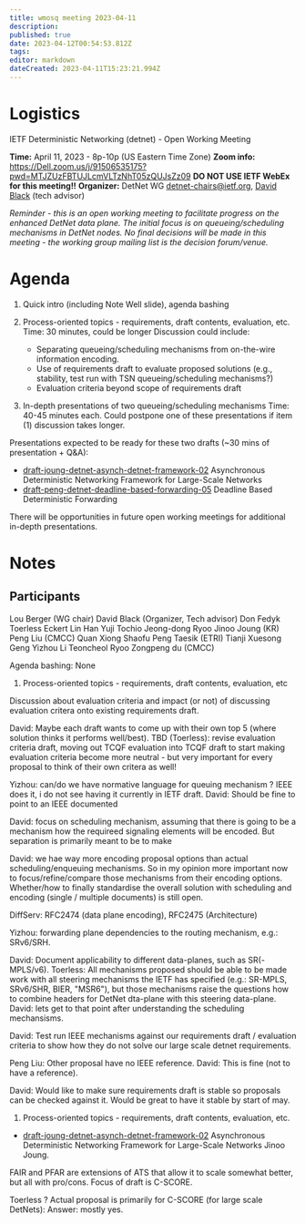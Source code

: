 ```yaml
---
title: wmosq meeting 2023-04-11
description: 
published: true
date: 2023-04-12T00:54:53.812Z
tags: 
editor: markdown
dateCreated: 2023-04-11T15:23:21.994Z
---
```


# Logistics

IETF Deterministic Networking (detnet) - Open Working Meeting

**Time:** April 11, 2023 - 8p-10p (US Eastern Time Zone)
**Zoom info:** https://Dell.zoom.us/j/91506535175?pwd=MTJZUzFBTUJLcmVLTzNhT05zQUJsZz09
**DO NOT USE IETF WebEx for this meeting!!**
**Organizer:** DetNet WG [detnet-chairs@ietf.org](mailto:detnet-chairs@ietf.org), [David Black](mailto:David.Black@dell.com) (tech advisor)

*Reminder - this is an open working meeting to facilitate progress on the enhanced DetNet data plane. The initial focus is on queueing/scheduling mechanisms in DetNet nodes.  No final decisions will be made in this meeting - the working group mailing list is the decision forum/venue.*

# Agenda
1. Quick intro (including Note Well slide), agenda bashing

1. Process-oriented topics - requirements, draft contents, evaluation, etc.
Time: 30 minutes, could be longer
Discussion could include:
   - Separating queueing/scheduling mechanisms from on-the-wire information encoding.
   - Use of requirements draft to evaluate proposed solutions (e.g., stability, test run with TSN queueing/scheduling mechanisms?)
   - Evaluation criteria beyond scope of requirements draft

1. In-depth presentations of two queueing/scheduling mechanisms
Time: 40-45 minutes each.
Could postpone one of these presentations if item (1) discussion takes longer.

Presentations expected to be ready for these two drafts (~30 mins of presentation + Q&A):
   - [draft-joung-detnet-asynch-detnet-framework-02](https://datatracker.ietf.org/doc/draft-joung-detnet-asynch-detnet-framework/02/) Asynchronous Deterministic Networking Framework for Large-Scale Networks
   - [draft-peng-detnet-deadline-based-forwarding-05](https://datatracker.ietf.org/doc/draft-peng-detnet-deadline-based-forwarding/05/) Deadline Based Deterministic Forwarding

There will be opportunities in future open working meetings for additional in-depth presentations.

# Notes

## Participants

Lou Berger (WG chair)
David Black (Organizer, Tech advisor)
Don Fedyk
Toerless Eckert
Lin Han
Yuji Tochio
Jeong-dong Ryoo
Jinoo Joung (KR)
Peng Liu (CMCC)
Quan Xiong
Shaofu Peng
Taesik (ETRI)
Tianji
Xuesong Geng
Yizhou Li
Teoncheol Ryoo
Zongpeng du (CMCC)

Agenda bashing: None

1. Process-oriented topics - requirements, draft contents, evaluation, etc

Discussion about evaluation criteria and impact (or not) of discussing evaluation critera onto existing requirements draft.

David: Maybe each draft wants to come up with their own top 5 (where solution thinks it performs well/best).
TBD (Toerless): revise evaluation criteria draft, moving out TCQF evaluation into TCQF draft to start making evaluation criteria become more neutral - but very important for every proposal to think of their own critera as well!

Yizhou: can/do we have normative language for queuing mechanism ? IEEE does it, i do not see having it currently in IETF draft.
David: Should be fine to point to an IEEE documented 

David: focus on scheduling mechanism, assuming that there is going to be a mechanism how the requireed signaling elements will be encoded. But separation is primarily meant to be to make 

David: we hae way more encoding proposal options than actual scheduling/enqueuing mechanisms. So in my opinion more important now to focus/refine/compare those mechanisms from their encoding options. Whether/how to finally standardise the overall solution with scheduling and encoding (single / multiple documents) is still open.

 DiffServ: RFC2474 (data plane encoding), RFC2475 (Architecture)
 
 Yizhou: forwarding plane dependencies to the routing mechanism, e.g.: SRv6/SRH.
 
David: Document applicability to different data-planes, such as SR(-MPLS/v6).
Toerless: All mechanisms proposed should be able to be made work with all steering mechanisms the IETF has specified (e.g.: SR-MPLS, SRv6/SHR, BIER, "MSR6"), but those mechanisms raise the questions how to combine headers for DetNet dta-plane with this steering data-plane. David: lets get to that point after understanding the scheduling mechansisms.

David: Test run IEEE mechanisms against our requirements draft / evaluation criteria to show how they do not solve our large scale detnet requirements.

Peng Liu: Other proposal have no IEEE reference. David: This is fine (not to have a reference).

David: Would like to make sure requirements draft is stable so proposals can be checked against it. Would be great to have it stable by start of may.

1. Process-oriented topics - requirements, draft contents, evaluation, etc.

 - [draft-joung-detnet-asynch-detnet-framework-02](https://datatracker.ietf.org/doc/draft-joung-detnet-asynch-detnet-framework/02/) Asynchronous Deterministic Networking Framework for Large-Scale Networks
 Jinoo Joung.
 
 FAIR and PFAR are extensions of ATS that allow it to scale somewhat better, but all with pro/cons. Focus of draft is C-SCORE. 
 
 Toerless ? Actual proposal is primarily for C-SCORE (for large scale DetNets): Answer: mostly yes.
 
 
 
 


